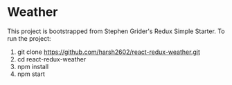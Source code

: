 # Weather

This project is bootstrapped from Stephen Grider's Redux Simple Starter. To run the project:

1. git clone https://github.com/harsh2602/react-redux-weather.git
2. cd react-redux-weather
3. npm install
4. npm start
